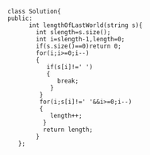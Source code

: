     class Solution{
    public:
          int lengthOfLastWorld(string s){
            int slength=s.size();
            int i=slength-1,length=0;
            if(s.size()==0)return 0;
            for(i;i>=0;i--)
            {
               if(s[i]!=' ')
               {
                  break;
                }
             }
             for(i;s[i]!=' '&&i>=0;i--)
             {
                length++;
              }
              return length;
            }
       };
